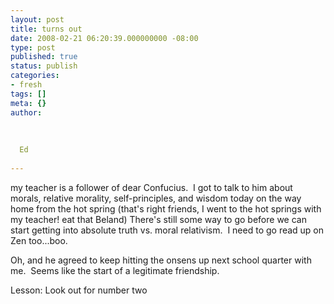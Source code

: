 ```yaml
---
layout: post
title: turns out
date: 2008-02-21 06:20:39.000000000 -08:00
type: post
published: true
status: publish
categories:
- fresh
tags: []
meta: {}
author:
  
  
  
  Ed
  
---
```

<p>my teacher is a follower of dear Confucius.  I got to talk to him about morals, relative morality, self-principles, and wisdom today on the way home from the hot spring (that's right friends, I went to the hot springs with my teacher! eat that Beland) There's still some way to go before we can start getting into absolute truth vs. moral relativism.  I need to go read up on Zen too...boo.</p>
<p>Oh, and he agreed to keep hitting the onsens up next school quarter with me.  Seems like the start of a legitimate friendship.</p>
<p>Lesson: Look out for number two</p>
